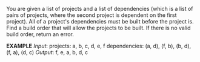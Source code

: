 You are given a list of projects and a list of dependencies (which is a list of pairs of
projects, where the second project is dependent on the first project). All of a project's dependencies must be built before the project is. Find a build order that will allow the projects to be built. If there is no valid build order, return an error.


**EXAMPLE**
*Input*:
projects: a, b, c, d, e, f
dependencies: (a, d), (f, b), (b, d), (f, a), (d, c)
*Output*: f, e, a, b, d, c 